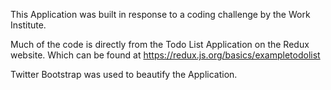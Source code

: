 This Application was built in response to a coding challenge by the Work Institute.

Much of the code is directly from the Todo List Application on the Redux website.
Which can be found at https://redux.js.org/basics/exampletodolist

Twitter Bootstrap was used to beautify the Application.
